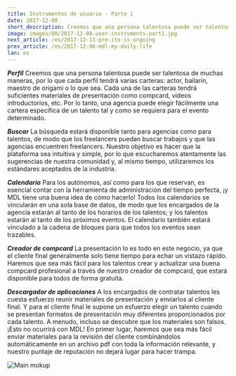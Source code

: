 ```yaml
---
title: Instrumentos de usuario - Parte 1
date: 2017-12-08
short_description: Creemos que una persona talentosa puede ser talentosa de muchas maneras
image: images/80/2017-12-08-user-instruments-part1.jpg
next_article: /es/2017-12-13-pre-ito-is-ongoing
prev_article: /es/2017-12-06-mdl-my-daily-life
lan: es
---
```


***Perfil***
Creemos que una persona talentosa puede ser talentosa de muchas maneras, por lo que cada perfil tendrá varias carteras: actor, bailarín, maestro de origami o lo que sea. Cada una de las carteras tendrá suficientes materiales de presentación como compcard, videos introductorios, etc. Por lo tanto, una agencia puede elegir fácilmente una cartera específica de un talento tal y como se requiera para el evento determinado.

***Buscar***
La búsqueda estará disponible tanto para agencias como para talentos, de modo que los freelancers puedan buscar trabajos y que las agencias encuentren freelancers. Nuestro objetivo es hacer que la plataforma sea intuitiva y simple, por lo que escucharemos atentamente las sugerencias de nuestra comunidad y, al mismo tiempo, utilizaremos los estándares aceptados de la industria.

***Calendario***
Para los autónomos, así como para los que reservan, es esencial contar con la herramienta de administración del tiempo perfecta, ¡y MDL tiene una buena idea de cómo hacerlo! Todos los calendarios se vincularán en una sola base de datos, de modo que los encargados de la agencia estarán al tanto de los horarios de los talentos; y los talentos estarán al tanto de los próximos eventos. El calendario también estará vinculado a la cadena de bloques para que todos los eventos sean trazables.

***Creador de compcard***
La presentación lo es todo en este negocio, ya que el cliente final generalmente solo tiene tiempo para echar un vistazo rápido. Haremos que sea más fácil para los talentos crear y actualizar una buena compcard profesional a través de nuestro creador de compcard, que estará disponible para todos de forma gratuita.

***Descargador de aplicaciones***
 A los encargados de contratar talentos les cuesta esfuerzo reunir materiales de presentación y enviarlos al cliente final. Y para el cliente final le supone un esfuerzo elegir un talento cuando se presentan formatos de presentación muy diferentes proporcionados por cada talento. A menudo, incluso se descubre que los materiales son falsos. ¡Esto no ocurrirá con MDL! En primer lugar, haremos que sea más fácil enviar materiales para la revisión del cliente combinándolos automáticamente en un archivo pdf con toda la información relevante, y nuestro puntaje de reputación no dejará lugar para hacer trampa.
 

![Main mokup](https://gateway.ipfs.io/ipfs/QmVy4G5JewzqyEkLa2XTsNxmHaKx1Az5JQ7g348xZncvHU/main%20mokup.jpg)
